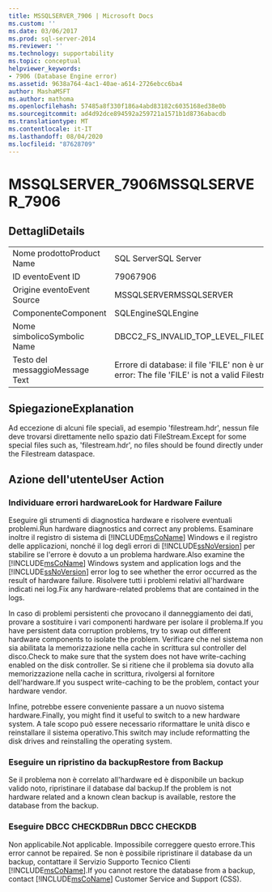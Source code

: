 ```yaml
---
title: MSSQLSERVER_7906 | Microsoft Docs
ms.custom: ''
ms.date: 03/06/2017
ms.prod: sql-server-2014
ms.reviewer: ''
ms.technology: supportability
ms.topic: conceptual
helpviewer_keywords:
- 7906 (Database Engine error)
ms.assetid: 9638a764-4ac1-40ae-a614-2726ebcc6ba4
author: MashaMSFT
ms.author: mathoma
ms.openlocfilehash: 57485a8f330f186a4abd83182c6035168ed38e0b
ms.sourcegitcommit: ad4d92dce894592a259721a1571b1d8736abacdb
ms.translationtype: MT
ms.contentlocale: it-IT
ms.lasthandoff: 08/04/2020
ms.locfileid: "87628709"
---
```

# <a name="mssqlserver_7906"></a><span data-ttu-id="d9e88-102">MSSQLSERVER_7906</span><span class="sxs-lookup"><span data-stu-id="d9e88-102">MSSQLSERVER_7906</span></span>
    
## <a name="details"></a><span data-ttu-id="d9e88-103">Dettagli</span><span class="sxs-lookup"><span data-stu-id="d9e88-103">Details</span></span>  
  
|||  
|-|-|  
|<span data-ttu-id="d9e88-104">Nome prodotto</span><span class="sxs-lookup"><span data-stu-id="d9e88-104">Product Name</span></span>|<span data-ttu-id="d9e88-105">SQL Server</span><span class="sxs-lookup"><span data-stu-id="d9e88-105">SQL Server</span></span>|  
|<span data-ttu-id="d9e88-106">ID evento</span><span class="sxs-lookup"><span data-stu-id="d9e88-106">Event ID</span></span>|<span data-ttu-id="d9e88-107">7906</span><span class="sxs-lookup"><span data-stu-id="d9e88-107">7906</span></span>|  
|<span data-ttu-id="d9e88-108">Origine evento</span><span class="sxs-lookup"><span data-stu-id="d9e88-108">Event Source</span></span>|<span data-ttu-id="d9e88-109">MSSQLSERVER</span><span class="sxs-lookup"><span data-stu-id="d9e88-109">MSSQLSERVER</span></span>|  
|<span data-ttu-id="d9e88-110">Componente</span><span class="sxs-lookup"><span data-stu-id="d9e88-110">Component</span></span>|<span data-ttu-id="d9e88-111">SQLEngine</span><span class="sxs-lookup"><span data-stu-id="d9e88-111">SQLEngine</span></span>|  
|<span data-ttu-id="d9e88-112">Nome simbolico</span><span class="sxs-lookup"><span data-stu-id="d9e88-112">Symbolic Name</span></span>|<span data-ttu-id="d9e88-113">DBCC2_FS_INVALID_TOP_LEVEL_FILE</span><span class="sxs-lookup"><span data-stu-id="d9e88-113">DBCC2_FS_INVALID_TOP_LEVEL_FILE</span></span>|  
|<span data-ttu-id="d9e88-114">Testo del messaggio</span><span class="sxs-lookup"><span data-stu-id="d9e88-114">Message Text</span></span>|<span data-ttu-id="d9e88-115">Errore di database: il file 'FILE' non è un file FILESTREAM valido.</span><span class="sxs-lookup"><span data-stu-id="d9e88-115">Database error: The file 'FILE' is not a valid Filestream file.</span></span>|  
  
## <a name="explanation"></a><span data-ttu-id="d9e88-116">Spiegazione</span><span class="sxs-lookup"><span data-stu-id="d9e88-116">Explanation</span></span>  
 <span data-ttu-id="d9e88-117">Ad eccezione di alcuni file speciali, ad esempio 'filestream.hdr', nessun file deve trovarsi direttamente nello spazio dati FileStream.</span><span class="sxs-lookup"><span data-stu-id="d9e88-117">Except for some special files such as, 'filestream.hdr', no files should be found directly under the Filestream dataspace.</span></span>  
  
## <a name="user-action"></a><span data-ttu-id="d9e88-118">Azione dell'utente</span><span class="sxs-lookup"><span data-stu-id="d9e88-118">User Action</span></span>  
  
### <a name="look-for-hardware-failure"></a><span data-ttu-id="d9e88-119">Individuare errori hardware</span><span class="sxs-lookup"><span data-stu-id="d9e88-119">Look for Hardware Failure</span></span>  
 <span data-ttu-id="d9e88-120">Eseguire gli strumenti di diagnostica hardware e risolvere eventuali problemi.</span><span class="sxs-lookup"><span data-stu-id="d9e88-120">Run hardware diagnostics and correct any problems.</span></span> <span data-ttu-id="d9e88-121">Esaminare inoltre il registro di sistema di [!INCLUDE[msCoName](../../includes/msconame-md.md)] Windows e il registro delle applicazioni, nonché il log degli errori di [!INCLUDE[ssNoVersion](../../includes/ssnoversion-md.md)] per stabilire se l'errore è dovuto a un problema hardware.</span><span class="sxs-lookup"><span data-stu-id="d9e88-121">Also examine the [!INCLUDE[msCoName](../../includes/msconame-md.md)] Windows system and application logs and the [!INCLUDE[ssNoVersion](../../includes/ssnoversion-md.md)] error log to see whether the error occurred as the result of hardware failure.</span></span> <span data-ttu-id="d9e88-122">Risolvere tutti i problemi relativi all'hardware indicati nei log.</span><span class="sxs-lookup"><span data-stu-id="d9e88-122">Fix any hardware-related problems that are contained in the logs.</span></span>  
  
 <span data-ttu-id="d9e88-123">In caso di problemi persistenti che provocano il danneggiamento dei dati, provare a sostituire i vari componenti hardware per isolare il problema.</span><span class="sxs-lookup"><span data-stu-id="d9e88-123">If you have persistent data corruption problems, try to swap out different hardware components to isolate the problem.</span></span> <span data-ttu-id="d9e88-124">Verificare che nel sistema non sia abilitata la memorizzazione nella cache in scrittura sul controller del disco.</span><span class="sxs-lookup"><span data-stu-id="d9e88-124">Check to make sure that the system does not have write-caching enabled on the disk controller.</span></span> <span data-ttu-id="d9e88-125">Se si ritiene che il problema sia dovuto alla memorizzazione nella cache in scrittura, rivolgersi al fornitore dell'hardware.</span><span class="sxs-lookup"><span data-stu-id="d9e88-125">If you suspect write-caching to be the problem, contact your hardware vendor.</span></span>  
  
 <span data-ttu-id="d9e88-126">Infine, potrebbe essere conveniente passare a un nuovo sistema hardware.</span><span class="sxs-lookup"><span data-stu-id="d9e88-126">Finally, you might find it useful to switch to a new hardware system.</span></span> <span data-ttu-id="d9e88-127">A tale scopo può essere necessario riformattare le unità disco e reinstallare il sistema operativo.</span><span class="sxs-lookup"><span data-stu-id="d9e88-127">This switch may include reformatting the disk drives and reinstalling the operating system.</span></span>  
  
### <a name="restore-from-backup"></a><span data-ttu-id="d9e88-128">Eseguire un ripristino da backup</span><span class="sxs-lookup"><span data-stu-id="d9e88-128">Restore from Backup</span></span>  
 <span data-ttu-id="d9e88-129">Se il problema non è correlato all'hardware ed è disponibile un backup valido noto, ripristinare il database dal backup.</span><span class="sxs-lookup"><span data-stu-id="d9e88-129">If the problem is not hardware related and a known clean backup is available, restore the database from the backup.</span></span>  
  
### <a name="run-dbcc-checkdb"></a><span data-ttu-id="d9e88-130">Eseguire DBCC CHECKDB</span><span class="sxs-lookup"><span data-stu-id="d9e88-130">Run DBCC CHECKDB</span></span>  
 <span data-ttu-id="d9e88-131">Non applicabile.</span><span class="sxs-lookup"><span data-stu-id="d9e88-131">Not applicable.</span></span> <span data-ttu-id="d9e88-132">Impossibile correggere questo errore.</span><span class="sxs-lookup"><span data-stu-id="d9e88-132">This error cannot be repaired.</span></span> <span data-ttu-id="d9e88-133">Se non è possibile ripristinare il database da un backup, contattare il Servizio Supporto Tecnico Clienti [!INCLUDE[msCoName](../../includes/msconame-md.md)].</span><span class="sxs-lookup"><span data-stu-id="d9e88-133">If you cannot restore the database from a backup, contact [!INCLUDE[msCoName](../../includes/msconame-md.md)] Customer Service and Support (CSS).</span></span>  
  
  
